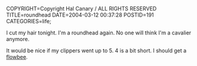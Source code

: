 COPYRIGHT=Copyright Hal Canary / ALL RIGHTS RESERVED
TITLE=roundhead
DATE=2004-03-12 00:37:28
POSTID=191
CATEGORIES=life;

I cut my hair tonight. I'm a roundhead again. No one will think I'm a cavalier anymore.

It would be nice if my clippers went up to 5. 4 is a bit short. I should get a [flowbee](http://www.flowbee.com/).
